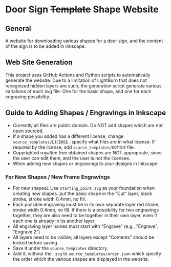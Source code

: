 # Door Sign ~~Template~~ Shape Website

## General
A website for downloading various shapes for a door sign, and the content of the sign is to be added in inkscape.

## Web Site Generation

This project uses GitHub Actions and Python scripts to automatically generate the website.
Due to a limitation of LightBurn that does not recognized hidden layers are such, the generation script generate various variations of each svg file: One for the basic shape, and one for each engraving possibility.

## Guide to Adding Shapes / Engravings in Inkscape

- Currently all files are public domain. Do NOT add shapes which are not open sourced.
- If a shape you added has a different license, change `source_templates/LICENSE.` specify what files are in what license. If required by the license, add `source_templates/NOTICE` file.
- Copyrighted royaltee free obtained shapes are NOT appropriate, since the user can edit them, and the user is not the licensee.
- When adding new shapes or engravings to your designs in Inkscape:

### For New Shapes / New Frame Engravings
- For new shapesL Use `starting_point.svg` as your foundation when creating new shapes. put the basic shape in the "Cut" layer, black stroke, stroke width 0.4mm, no fill.
- Each possible engraving must be in its own separate layer red stroke, stroke width 0.4mm, no fill. If there is a possibility for two engravings together, they are also need to be together in their own layer, even if each one is already in its another layer.
- All engraving layer names must start with "Engrave" (e.g., "Engrave", "Engrave 2")
- All layers need to be visible; all layers except "Contents" should be locked before saving.
- Save it under the `source_templates` directory.
- Add it, without the `.svg` to `source_templates/order.json` which specify the order which the various shapes are displayed in the website.

